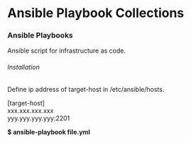 # Ansible Playbook Collections

<h3> Ansible Playbooks </h3>
Ansible script for infrastructure as code.

<h6> Installation </h6>
Define ip address of target-host in /etc/ansible/hosts.


[target-host]<br>
xxx.xxx.xxx.xxx <br>
yyy.yyy.yyy.yyy:2201 <br>


**$ ansible-playbook file.yml**
